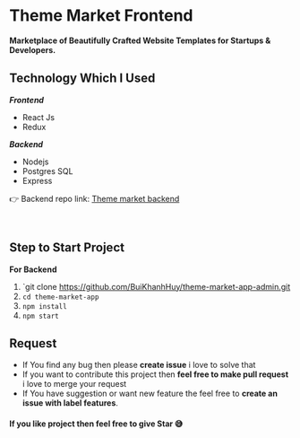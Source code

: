# Theme Market Frontend

**Marketplace of Beautifully Crafted Website Templates for Startups & Developers.**


 ## Technology Which I Used

 ***Frontend***


 - React Js
 - Redux
 

  ***Backend***
   
 - Nodejs
 - Postgres SQL
 - Express
 
 👉 Backend repo link: [Theme market backend](https://github.com/BuiKhanhHuy/theme-market-api) 

 


<br />

 ## Step to Start Project
 
 **For Backend**
 1. `git clone https://github.com/BuiKhanhHuy/theme-market-app-admin.git
 2. `cd theme-market-app`
 3. `npm install`
 4. `npm start`
 
## Request

 - If You find any bug then please **create issue** i love to solve that
 - If you want to contribute this project then **feel free to make pull request** i love to merge your request
 - If You have suggestion or want new feature the feel free to **create an issue with label features**.


#### If you like project then feel free to give Star 😅
